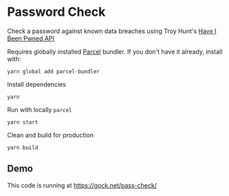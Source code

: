 # Password Check

Check a password against known data breaches using Troy Hunt's [Have I Been Pwned API](https://haveibeenpwned.com/API/v3#PwnedPasswords)

Requires globally installed [Parcel](https://github.com/parcel-bundler/parcel) bundler. If you don't have it already, install with:

    yarn global add parcel-bundler

Install dependencies

    yarn

Run with locally `parcel`

    yarn start

Clean and build for production

    yarn build

## Demo

This code is running at <https://gock.net/pass-check/>
